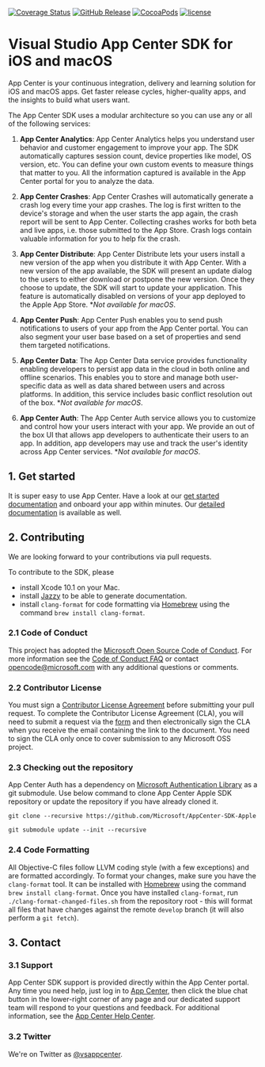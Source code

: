 [![Coverage Status](https://codecov.io/gh/Microsoft/AppCenter-SDK-Apple/branch/develop/graph/badge.svg?token=6dlCB5riVi)](https://codecov.io/gh/Microsoft/AppCenter-SDK-Apple)
[![GitHub Release](https://img.shields.io/github/release/Microsoft/AppCenter-SDK-Apple.svg)](https://github.com/Microsoft/AppCenter-SDK-Apple/releases/latest)
[![CocoaPods](https://img.shields.io/cocoapods/v/AppCenter.svg)](https://cocoapods.org/pods/AppCenter)
[![license](https://img.shields.io/badge/license-MIT%20License-00AAAA.svg)](https://github.com/Microsoft/AppCenter-SDK-Apple/blob/master/LICENSE)

# Visual Studio App Center SDK for iOS and macOS

App Center is your continuous integration, delivery and learning solution for iOS and macOS apps.
Get faster release cycles, higher-quality apps, and the insights to build what users want.

The App Center SDK uses a modular architecture so you can use any or all of the following services:

1. **App Center Analytics**: App Center Analytics helps you understand user behavior and customer engagement to improve your app. The SDK automatically captures session count, device properties like model, OS version, etc. You can define your own custom events to measure things that matter to you. All the information captured is available in the App Center portal for you to analyze the data.

2. **App Center Crashes**: App Center Crashes will automatically generate a crash log every time your app crashes. The log is first written to the device's storage and when the user starts the app again, the crash report will be sent to App Center. Collecting crashes works for both beta and live apps, i.e. those submitted to the App Store. Crash logs contain valuable information for you to help fix the crash.

3. **App Center Distribute**: App Center Distribute lets your users install a new version of the app when you distribute it with App Center. With a new version of the app available, the SDK will present an update dialog to the users to either download or postpone the new version. Once they choose to update, the SDK will start to update your application. This feature is automatically disabled on versions of your app deployed to the Apple App Store.
 **Not available for macOS*.

4. **App Center Push**: App Center Push enables you to send push notifications to users of your app from the App Center portal. You can also segment your user base based on a set of properties and send them targeted notifications.

5. **App Center Data**: The App Center Data service provides functionality enabling developers to persist app data in the cloud in both online and offline scenarios. This enables you to store and manage both user-specific data as well as data shared between users and across platforms. In addition, this service includes basic conflict resolution out of the box. **Not available for macOS*.

6. **App Center Auth**: The App Center Auth service allows you to customize and control how your users interact with your app. We provide an out of the box UI that allows app developers to authenticate their users to an app. In addition, app developers may use and track the user's identity across App Center services. **Not available for macOS*.

## 1. Get started

It is super easy to use App Center. Have a look at our [get started documentation](https://docs.microsoft.com/en-us/appcenter/sdk/getting-started/ios) and onboard your app within minutes. Our [detailed documentation](https://docs.microsoft.com/en-us/appcenter/sdk/) is available as well.

## 2. Contributing

We are looking forward to your contributions via pull requests.

To contribute to the SDK, please

* install Xcode 10.1 on your Mac.
* install [Jazzy](https://github.com/realm/jazzy) to be able to generate documentation.
* install `clang-format` for code formatting via [Homebrew](https://brew.sh) using the command `brew install clang-format`.

### 2.1 Code of Conduct

This project has adopted the [Microsoft Open Source Code of Conduct](https://opensource.microsoft.com/codeofconduct/). For more information see the [Code of Conduct FAQ](https://opensource.microsoft.com/codeofconduct/faq/) or contact [opencode@microsoft.com](mailto:opencode@microsoft.com) with any additional questions or comments.

### 2.2 Contributor License

You must sign a [Contributor License Agreement](https://cla.microsoft.com/) before submitting your pull request. To complete the Contributor License Agreement (CLA), you will need to submit a request via the [form](https://cla.microsoft.com/) and then electronically sign the CLA when you receive the email containing the link to the document. You need to sign the CLA only once to cover submission to any Microsoft OSS project. 

### 2.3 Checking out the repository

App Center Auth has a dependency on [Microsoft Authentication Library](https://github.com/AzureAD/microsoft-authentication-library-for-objc) as a git submodule. Use below command to clone App Center Apple SDK repository or update the repository if you have already cloned it.

```
git clone --recursive https://github.com/Microsoft/AppCenter-SDK-Apple
```

```
git submodule update --init --recursive
```

### 2.4 Code Formatting

All Objective-C files follow LLVM coding style (with a few exceptions) and are formatted accordingly. To format your changes, make sure you have the `clang-format` tool. It can be installed with [Homebrew](https://brew.sh) using the command `brew install clang-format`. Once you have installed `clang-format`, run `./clang-format-changed-files.sh` from the repository root - this will format all files that have changes against the remote `develop` branch (it will also perform a `git fetch`).

## 3. Contact

### 3.1 Support

App Center SDK support is provided directly within the App Center portal. Any time you need help, just log in to [App Center](https://appcenter.ms), then click the blue chat button in the lower-right corner of any page and our dedicated support team will respond to your questions and feedback. For additional information, see the [App Center Help Center](https://intercom.help/appcenter/getting-started/welcome-to-app-center-support).

### 3.2 Twitter

We're on Twitter as [@vsappcenter](https://www.twitter.com/vsappcenter).
